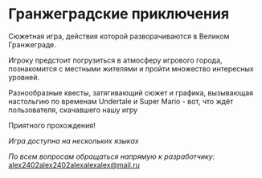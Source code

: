 # **Гранжеградские приключения**

Сюжетная игра, действия которой разворачиваются в Великом Гранжеграде.

Игроку предстоит погрузиться в атмосферу игрового города, познакомится с местными жителями и пройти множество интересных уровней.

Разнообразные квесты, затягивающий сюжет и графика, вызывающая настольгию по временам Undertale и Super Mario - вот, что ждёт пользователя, скачавшего нашу игру

Приятного прохождения!

_Игра доступна на нескольких языках_

_По всем вопросам обращаться напрямую к разработчику:_ [alex2402alex2402alexalexalex@mail.ru]()
